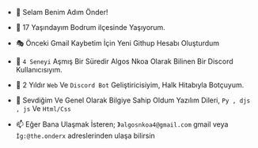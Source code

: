 - 👋 Selam Benim Adım Önder!

- 🔱 17 Yaşındayım Bodrum ilçesinde Yaşıyorum.

- 🎭 Önceki Gmail Kaybetim İçin Yeni Githup Hesabı Oluşturdum

- 👀 `4 Seneyi` Aşmış Bir Süredir Algos Nkoa Olarak Bilinen Bir Discord Kullanıcısıyım.

- 🌱 2 Yıldır `Web` Ve `Discord Bot` Geliştiricisiyim, Halk Hitabıyla Botçuyum.

- 💞️ Sevdiğim Ve Genel Olarak Bilgiye Sahip Oldum Yazılım Dileri,
`Py , djs , js` Ve `Html/Css`

- 📫 Eğer Bana Ulaşmak İsteren;
》`algosnkoa4@gmail.com` gmail veya ` İg:@the.onderx ` adreslerinden ulaşa bilirsin



